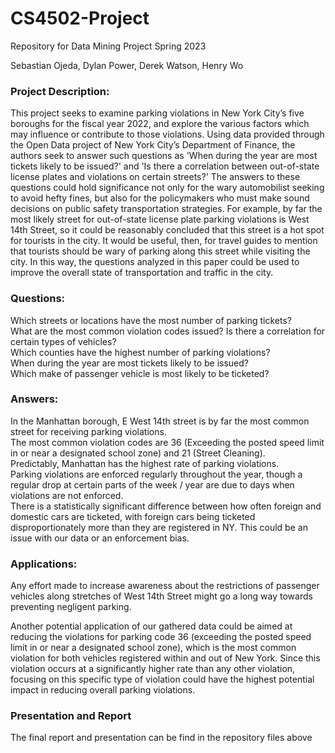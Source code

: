 # CS4502-Project
Repository for Data Mining Project Spring 2023

Sebastian Ojeda, Dylan Power, Derek Watson, Henry Wo

### Project Description:
This project seeks to examine parking violations in New York City’s five boroughs for the fiscal year 2022, and explore the various factors which may influence or contribute to those violations. Using data provided through the Open Data project of New York City’s Department of Finance, the authors seek to answer such questions as 'When during the year are most tickets likely to be issued?' and 'Is there a correlation between out-of-state license plates and violations on certain streets?' The answers to these questions could hold significance not only for the wary automobilist seeking to avoid hefty fines, but also for the policymakers who must make sound decisions on public safety transportation strategies. For example, by far the most likely street for out-of-state license plate parking violations is West 14th Street, so it could be reasonably concluded that this street is a hot spot for tourists in the city. It would be useful, then, for travel guides to mention that tourists should be wary of parking along this street while visiting the city. In this way, the questions analyzed in this paper could be used to improve the overall state of transportation and traffic in the city.

### Questions:
Which streets or locations have the most number of parking tickets?<br />
What are the most common violation codes issued? Is there a correlation for certain types of vehicles?<br />
Which counties have the highest number of parking violations?<br />
When during the year are most tickets likely to be issued?<br />
Which make of passenger vehicle is most likely to be ticketed?<br />

### Answers:
In the Manhattan borough, E West 14th street is by far the most common street for receiving parking violations.<br />
The most common violation codes are 36 (Exceeding the posted speed limit in or near a designated school zone) and 21 (Street Cleaning).<br />
Predictably, Manhattan has the highest rate of parking violations.<br />
Parking violations are enforced regularly throughout the year, though a regular drop at certain parts of the week / year are due to days when violations are not enforced.<br />
There is a statistically significant difference between how often foreign and domestic cars are ticketed, with foreign cars being ticketed disproportionately more than they are registered in NY. This could be an issue with our data or an enforcement bias.<br />

### Applications:
Any effort made to increase awareness about the restrictions of passenger vehicles along stretches of West 14th Street might go a long way towards preventing negligent parking.

Another potential application of our gathered data could be aimed at reducing the violations for parking code 36 (exceeding the posted speed limit in or near a designated school zone), which is the most common violation for both vehicles registered within and out of New York. Since this violation occurs at a significantly higher rate than any other violation, focusing on this specific type of violation could have the highest potential impact in reducing overall parking violations.

### Presentation and Report
The final report and presentation can be find in the repository files above
